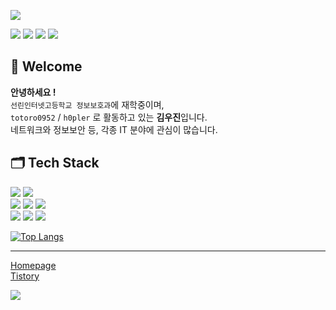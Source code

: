 <img src="https://capsule-render.vercel.app/api?
type=waving&
color=0:4D55FF,49:E6B0FF,100:FFB8FF
&height=300
&section=header
&text=👻Woojin Kim👻
&fontSize=80
&fontColor=FFF4FF
&fontAlignY=42.5
&animation=twinkling
&desc=h0pler
&descAlign=72" />

<a href="https://www.instagram.com/dword_ptr_ds"><img src="https://img.shields.io/badge/Instagram-E4405F?style=flat-square&logo=Instagram&logoColor=white"/></a>
<a href="https://t.me/kwj0952"><img src="https://img.shields.io/badge/Telegram-26A5E4?style=flat-square&logo=Telegram&logoColor=white"/></a>
<a href="mailto:kimwoojinside2+github@gmail.com"><img src="https://img.shields.io/badge/Gmail-EA4335?style=flat-square&logo=Gmail&logoColor=white"/></a>
<a href="mailto:kimwoojinside2+github@gmail.com"><img src="https://img.shields.io/badge/Discord-5865F2?style=flat-square&logo=Discord&logoColor=white"/></a>

## 👋 Welcome
**안녕하세요 !** <br>
`선린인터넷고등학교 정보보호과`에 재학중이며, <br>
`totoro0952` / `h0pler` 로 활동하고 있는 **김우진**입니다. <br>
네트워크와 정보보안 등, 각종 IT 분야에 관심이 많습니다. <br>

## 🗂️ Tech Stack
![](https://img.shields.io/badge/Windows-0078D6?style=for-the-badge&logo=windows&logoColor=white)
![](https://img.shields.io/badge/Ubuntu-E95420?style=for-the-badge&logo=ubuntu&logoColor=white)
<br>
![](https://img.shields.io/badge/C-00599C?style=for-the-badge&logo=c&logoColor=white)
![](https://img.shields.io/badge/C%2B%2B-00599C?style=for-the-badge&logo=c%2B%2B&logoColor=white)
![](https://img.shields.io/badge/Python-3776AB?style=for-the-badge&logo=python&logoColor=white)
<br>
![](https://img.shields.io/badge/JavaScript-F7DF1E?style=for-the-badge&logo=JavaScript&logoColor=white)
![](https://img.shields.io/badge/Node.js-43853D?style=for-the-badge&logo=node.js&logoColor=white)
![](https://img.shields.io/badge/Rust-000000?style=for-the-badge&logo=rust&logoColor=white)

[![Top Langs](https://github-readme-stats.vercel.app/api/top-langs/?username=h0pler)](https://github.com/anuraghazra/github-readme-stats)

---
[Homepage](https://totoro0952.kr)
<br>
[Tistory](https://blog.totoro0952.kr)

<img src="https://capsule-render.vercel.app/api?
type=waving&
color=0:4D55FF,49:E6B0FF,100:FFB8FF
&height=100
&section=footer
&desc=😁
&descAlign=2
&descAlignY=86
&animation=blinking" 
/>
